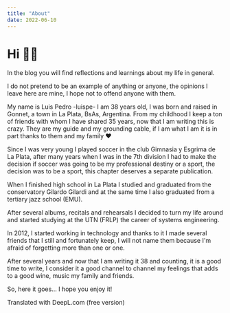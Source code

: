 ```yaml
---
title: "About"
date: 2022-06-10
---
```

# Hi 👋🏼

In the blog you will find reflections and learnings about my life in general.

I do not pretend to be an example of anything or anyone, the opinions I leave here are mine, 
I hope not to offend anyone with them.

My name is Luis Pedro -luispe- I am 38 years old, I was born and raised in Gonnet, a town in La Plata, BsAs, Argentina. 
From my childhood I keep a ton of friends with whom I have shared 35 years, now that I am writing this is crazy. 
They are my guide and my grounding cable, if I am what I am it is in part thanks to them and my family ❤️

Since I was very young I played soccer in the club Gimnasia y Esgrima de La Plata, after many years when 
I was in the 7th division I had to make the decision if soccer was going to be my professional destiny or a sport, 
the decision was to be a sport, this chapter deserves a separate publication.

When I finished high school in La Plata I studied and graduated from the conservatory Gilardo Gilardi 
and at the same time I also graduated from a tertiary jazz school (EMU).

After several albums, recitals and rehearsals I decided to turn my life around and started studying at the UTN (FRLP) 
the career of systems engineering.

In 2012, I started working in technology and thanks to it I made several friends that I still and fortunately keep, 
I will not name them because I'm afraid of forgetting more than one or one.

After several years and now that I am writing it 38 and counting, it is a good time to write, 
I consider it a good channel to channel my feelings that adds to a good wine, music my family and friends.

So, here it goes... I hope you enjoy it!

Translated with DeepL.com (free version)

